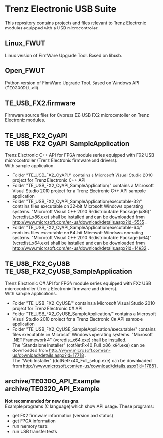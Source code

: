 ﻿# Trenz Electronic USB Suite
This repository contains projects and files relevant to Trenz Electronic modules equipped with a USB microcontroller.

## Linux_FWUT
Linux version of FirmWare Upgrade Tool. Based on libusb.

## Open_FWUT
Python version of FirmWare Upgrade Tool. Based on Windows API (TE0300DLL.dll).

## TE_USB_FX2.firmware
Firmware source files for Cypress EZ-USB FX2 microcontoller on Trenz Electronic modules.

## TE_USB_FX2_CyAPI<br />TE_USB_FX2_CyAPI_SampleApplication
Trenz Electronic C++ API for FPGA module series equipped with FX2 USB microcontroller (Trenz Electronic firmware and drivers).<br />
With sample application.
* Folder "TE_USB_FX2_CyAPI/" contains a Microsoft Visual Studio 2010 project for Trenz Electronic C++ API
* Folder "TE_USB_FX2_CyAPI_SampleApplication/" contains a Microsoft Visual Studio 2010 project for a Trenz Electronic C++ API sampple application
* Folder "TE_USB_FX2_CyAPI_SampleApplication/executable-32/" contains files executable on 32-bit Microsoft Windows operating systems. "Microsoft Visual C++ 2010 Redistributable Package (x86)" (vcredist_x86.exe) shall be installed and can be downloaded from http://www.microsoft.com/en-us/download/details.aspx?id=5555 .
* Folder "TE_USB_FX2_CyAPI_SampleApplication/executable-64/" contains files executable on 64-bit Microsoft Windows operating systems. "Microsoft Visual C++ 2010 Redistributable Package (x64)" (vcredist_x64.exe) shall be installed and can be downloaded from http://www.microsoft.com/en-us/download/details.aspx?id=14632 .

## TE_USB_FX2_CyUSB<br />TE_USB_FX2_CyUSB_SampleApplication
Trenz Electronic C#  API for FPGA module series equipped with FX2 USB microcontroller (Trenz Electronic firmware and drivers).<br />
With sample applications.
* Folder "TE_USB_FX2_CyUSB/" contains a Microsoft Visual Studio 2010 project for Trenz Electronic C# API
* Folder "TE_USB_FX2_CyUSB_SampleApplication/" contains a Microsoft Visual Studio 2010 project for a Trenz Electronic C# API sampple application
* Folder "TE_USB_FX2_CyUSB_SampleApplication/executable/" contains files executable on Microsoft Windows operating systems. "Microsoft .NET Framework 4" (vcredist_x64.exe) shall be installed.<br />
  The "Standalone Installer" (dotNetFx40_Full_x86_x64.exe) can be downloaded from http://www.microsoft.com/en-us/download/details.aspx?id=17718 .<br />
  The "Web Installer" (dotNetFx40_Full_setup.exe) can be downloaded from http://www.microsoft.com/en-us/download/details.aspx?id=17851 .

## archive/TE0300_API_Example<br />archive/TE0320_API_Example
**Not recommended for new designs**.<br />
Example programs (C language) which show API usage. These programs:
* get FX2 firmware information (version and status)
* get FPGA information
* run memory tests
* run USB transfer tests
